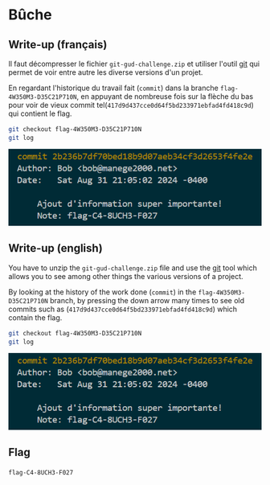 # Bûche

## Write-up (français)

Il faut décompresser le fichier `git-gud-challenge.zip` et utiliser l'outil [git](https://git-scm.com/) qui permet de voir entre autre les diverse versions d'un projet.

En regardant l'historique du travail fait (`commit`) dans la branche `flag-4W350M3-D35C21P710N`, en appuyant de nombreuse fois sur la flèche du bas pour voir de vieux commit tel(`417d9d437cce0d64f5bd233971ebfad4fd418c9d`) qui contient le flag.

```bash
git checkout flag-4W350M3-D35C21P710N 
git log
```

![flag](flag.png)

## Write-up (english)

You have to unzip the `git-gud-challenge.zip` file and use the [git](https://git-scm.com/) tool which allows you to see among other things the various versions of a project.

By looking at the history of the work done (`commit`) in the `flag-4W350M3-D35C21P710N` branch, by pressing the down arrow many times to see old commits such as (`417d9d437cce0d64f5bd233971ebfad4fd418c9d`) which contain the flag.

```bash
git checkout flag-4W350M3-D35C21P710N 
git log
```

![flag](flag.png)

## Flag

`flag-C4-8UCH3-F027`
